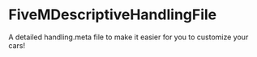 # FiveMDescriptiveHandlingFile
A detailed handling.meta file to make it easier for you to customize your cars!
